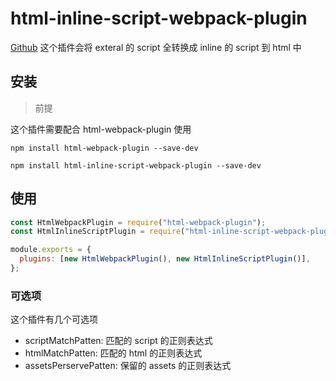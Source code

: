 # html-inline-script-webpack-plugin
[Github](https://github.com/icelam/html-inline-script-webpack-plugin)
这个插件会将 exteral 的 script 全转换成 inline 的 script 到 html 中

## 安装

> 前提

这个插件需要配合 html-webpack-plugin 使用

```shell
npm install html-webpack-plugin --save-dev
```

```shell
npm install html-inline-script-webpack-plugin --save-dev
```

## 使用

```js
const HtmlWebpackPlugin = require("html-webpack-plugin");
const HtmlInlineScriptPlugin = require("html-inline-script-webpack-plugin");

module.exports = {
  plugins: [new HtmlWebpackPlugin(), new HtmlInlineScriptPlugin()],
};
```

### 可选项
这个插件有几个可选项
- scriptMatchPatten: 匹配的 script 的正则表达式
- htmlMatchPatten: 匹配的 html 的正则表达式
- assetsPerservePatten: 保留的 assets 的正则表达式
